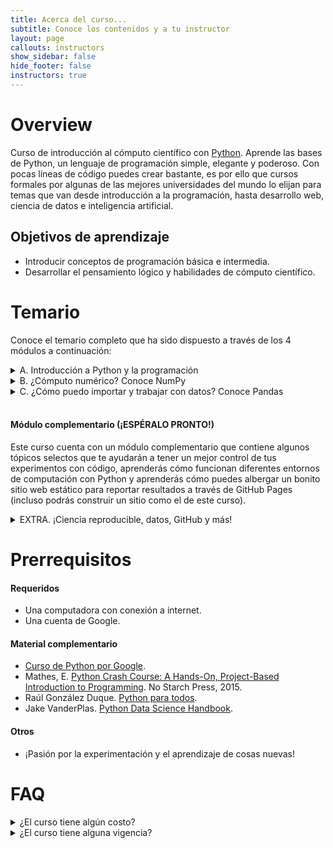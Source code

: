 ```yaml
---
title: Acerca del curso...
subtitle: Conoce los contenidos y a tu instructor
layout: page
callouts: instructors
show_sidebar: false
hide_footer: false
instructors: true
---
```

# Overview

Curso de introducción al cómputo científico con [Python](https://www.python.org/). Aprende las bases de Python, un lenguaje de programación simple, elegante y poderoso. Con pocas líneas de código puedes crear bastante, es por ello que cursos formales por algunas de las mejores universidades del mundo lo elijan para temas que van desde introducción a la programación, hasta desarrollo web, ciencia de datos e inteligencia artificial.

## Objetivos de aprendizaje

- Introducir conceptos de programación básica e intermedia.
- Desarrollar el pensamiento lógico y habilidades de cómputo científico.


# Temario

Conoce el temario completo que ha sido dispuesto a través de los 4 módulos a continuación:

<details>
  <summary>A. Introducción a Python y la programación</summary>  
  <ul>
    <li>¿Qué es programar?</li>
    <li>¿Qué es y por qué Python?</li>
    <li>Introducción al entorno de trabajo → Google Colab + Markdown</li>
    <li>I/O - ¡Hola mundo!</li>
    <li>Variables, tipos y conversión</li>
    <li>Operaciones básicas</li>
    <li>Condicionales</li>
    <li>Listas y tuplas</li>
    <li>Ciclos</li>
    <li>Diccionarios</li>
    <li>Funciones</li>
    <li>Módulos y paquetes</li>
    <br>
  </ul>
</details>

<details>
  <summary>B. ¿Cómputo numérico? Conoce <a src="https://www.nature.com/articles/s41586-020-2649-2" target="_blank">NumPy</a></summary>
  <ul>
    <li>Introducción a <a src="https://www.nature.com/articles/s41586-020-2649-2" target="_blank">NumPy</a></li>
    <li>Atributos, tamaño y forma</li>
    <li>Indexación y slicing</li>
    <li>Operaciones básicas, broadcasting</li>
    <li>Valores únicos y cuentas</li>
    <li>Matrices en NumPy</li>
    <li>Trasposición, aplanamiento y reversa</li>
    <li>Módulo random</li>
    <li>Módulo de álgebra lineal</li>
    <li>Conoce SciPy</li>
    <br>
  </ul>
</details>

<details>
  <summary>C. ¿Cómo puedo importar y trabajar con datos? Conoce Pandas</summary>
  <ul>
    <li>Introducción a Pandas</li>
    <li>Dónde encontrar datos</li>
    <li>Carga de datos de diferentes formatos</li>
    <li>Series y DataFrames</li>
    <li>Revisando los datos</li>
    <li>Selección de datos por etiqueta</li>
    <li>Selección de datos por posición</li>
    <li>Operaciones básicas: Estadísticos</li>
    <li>Operaciones básicas: Apply</li>
    <li>Unión de datos: Concatenación</li>
    <br>
  </ul>
</details>
<br>

#### Módulo complementario (¡ESPÉRALO PRONTO!)

Este curso cuenta con un módulo complementario que contiene algunos tópicos selectos que te ayudarán a tener un mejor control de tus experimentos con código, aprenderás cómo funcionan diferentes entornos de computación con Python y aprenderás cómo puedes albergar un bonito sitio web estático para reportar resultados a través de GitHub Pages (incluso podrás construir un sitio como el de este curso).

 <details>
  <summary>EXTRA. ¡Ciencia reproducible, datos, GitHub y más!</summary>
  <ul>
    <li>Ambientes de computación:</li>
    <ul>
      <li>Instalación de Python y Anaconda</li>
      <li>El ecosistema de Jupyter</li>
    </ul>
    <li>Dónde encontrar datos</li>
    <li>Ciencia reproducible → Semillas aleatorias</li>
    <li>Visualización</li>
    <ul>
      <li>Filosofía</li>
      <li>Diagramas básicos</li>
    </ul>
    <li>GitHub y repositorios</li>
    <ul>
      <li>Creación de repositorios</li>
      <li>GitHub Pages</li>
    </ul>
    <li>GitHub Student Developer Pack</li>
  </ul>
</details>


# Prerrequisitos

#### Requeridos

- Una computadora con conexión a internet.
- Una cuenta de Google.

#### Material complementario

- [Curso de Python por Google](https://developers.google.com/edu/python/).
- Mathes, E. [Python Crash Course: A Hands-On, Project-Based Introduction to Programming](https://nostarch.com/pythoncrashcourse/). No Starch Press, 2015. 
- Raúl González Duque. [Python para todos](https://launchpadlibrarian.net/18980633/Python%20para%20todos.pdf).
- Jake VanderPlas. [Python Data Science Handbook](https://jakevdp.github.io/PythonDataScienceHandbook/).


#### Otros

- ¡Pasión por la experimentación y el aprendizaje de cosas nuevas!


# FAQ

<details>
  <summary>¿El curso tiene algún costo?</summary>
  No, ninguno. Siéntete en la libertad de consumir el curso de manera gratuita y a tu ritmo, pues lo hemos preparado con mucho gusto para ti.
</details>

<details>
  <summary>¿El curso tiene alguna vigencia?</summary>
  No. Una vez se haya liberado el curso, tenemos la intención de que siga siendo útil el mayor tiempo posible. Queremos apoyar a las siguienes generaciones con este curso complementario.
</details>
